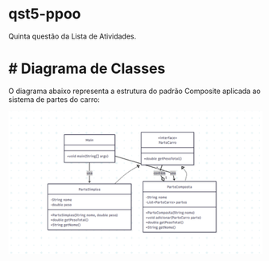 # qst5-ppoo
Quinta questão da Lista de Atividades.

# # Diagrama de Classes

O diagrama abaixo representa a estrutura do padrão Composite aplicada ao sistema de partes do carro:

![Diagrama de Classes](diagrama%20de%20classes/DiagramadeClassesqst5.png)
